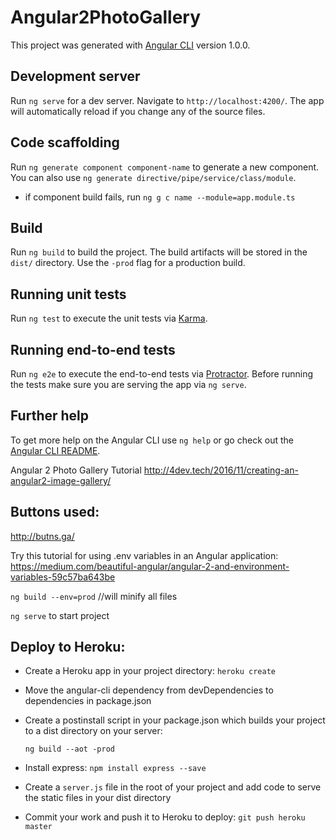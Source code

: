 # Angular2PhotoGallery

This project was generated with [Angular CLI](https://github.com/angular/angular-cli) version 1.0.0.

## Development server

Run `ng serve` for a dev server. Navigate to `http://localhost:4200/`. The app will automatically reload if you change any of the source files.

## Code scaffolding

Run `ng generate component component-name` to generate a new component. You can also use `ng generate directive/pipe/service/class/module`.

* if component build fails, run `ng g c name --module=app.module.ts`
## Build

Run `ng build` to build the project. The build artifacts will be stored in the `dist/` directory. Use the `-prod` flag for a production build.

## Running unit tests

Run `ng test` to execute the unit tests via [Karma](https://karma-runner.github.io).

## Running end-to-end tests

Run `ng e2e` to execute the end-to-end tests via [Protractor](http://www.protractortest.org/).
Before running the tests make sure you are serving the app via `ng serve`.

## Further help

To get more help on the Angular CLI use `ng help` or go check out the [Angular CLI README](https://github.com/angular/angular-cli/blob/master/README.md).

Angular 2 Photo Gallery Tutorial
http://4dev.tech/2016/11/creating-an-angular2-image-gallery/

## Buttons used:
http://butns.ga/

Try this tutorial for using .env variables in an Angular application:
https://medium.com/beautiful-angular/angular-2-and-environment-variables-59c57ba643be

`ng build --env=prod` //will minify all files

` ng serve ` to start project

## Deploy to Heroku:

* Create a Heroku app in your project directory:
  ` heroku create `

* Move the angular-cli dependency from     devDependencies to dependencies in package.json

* Create a postinstall script in your package.json which builds your project to a dist directory on your server:

  ` ng build --aot -prod `

* Install express:
  ` npm install express --save `

* Create a `server.js` file in the root of your  project and add code to serve the static files in your dist directory

* Commit your work and push it to Heroku to deploy:
  ` git push heroku master `
